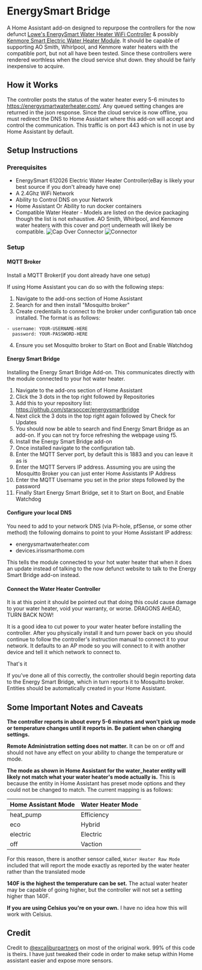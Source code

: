 # EnergySmart Bridge
A Home Assistant add-on designed to repurpose the controllers for the now defunct [Lowe's EnergySmart Water Heater WiFi Controller](https://www.lowes.com/pd/EnergySmart-Electric-Plastic-Water-Heater-Controller/50292493) & possibly [Kenmore Smart Electric Water Heater Module](https://www.sears.com/kenmore-smart-water-heater-module/p-04258000000P). It should be capable of supporting AO Smith, Whirlpool, and Kenmore water heaters with the compatible port, but not all have been tested. Since these controllers were rendered worthless when the cloud service shut down. they should be fairly inexpensive to acquire.

## How it Works
The controller posts the status of the water heater every 5-6 minutes to https://energysmartwaterheater.com/. Any queued setting changes are returned in the json response. Since the cloud service is now offline, you must redirect the DNS to Home Assistant where this add-on will accept and control the communication. This traffic is on port 443 which is not in use by Home Assistant by default.

## Setup Instructions

### Prerequisites

- EnergySmart 612026 Electric Water Heater Controller(eBay is likely your best source if you don't already have one)
- A 2.4Ghz WiFi Network
- Ability to Control DNS on your Network
- Home Assistant Or Ability to run docker containers
- Compatible Water Heater -  Models are listed on the device packaging though the list is not exhaustive. AO Smith, Whirlpool, and Kenmore water heaters with this cover and port underneath will likely be compatible.
![Cap Over Connector](https://raw.githubusercontent.com/starsoccer/energysmartbridge/master/images/connector-cap.png)
![Connector](https://raw.githubusercontent.com/starsoccer/energysmartbridge/master/images/connector.png)

### Setup

#### MQTT Broker

Install a MQTT Broker(if you dont already have one setup)

If using Home Assistant you can do so with the following steps:

1. Navigate to the add-ons section of Home Assistant
2. Search for and then install "Mosquitto broker"
3. Create credentails to connect to the broker under configuration tab once installed. The format is as follows:
```
- username: YOUR-USERNAME-HERE
  password: YOUR-PASSWORD-HERE
```
4. Ensure you set Mosquitto broker to Start on Boot and Enable Watchdog

#### Energy Smart Bridge

Installing the Energy Smart Bridge Add-on. This communicates directly with the module connected to your hot water heater.

1. Navigate to the add-ons section of Home Assistant
2. Click the 3 dots in the top right followed by Repositories
3. Add this to your repository list: https://github.com/starsoccer/energysmartbridge
4. Next click the 3 dots in the top right again followed by Check for Updates
5. You should now be able to search and find Energy Smart Bridge as an add-on. If you can not try force refreshing the webpage using f5.
6. Install the Energy Smart Bridge add-on
7. Once installed navigate to the configuration tab.
8. Enter the MQTT Server port, by default this is 1883 and you can leave it as is
9. Enter the MQTT Servers IP address. Assuming you are using the Mosquitto Broker you can just enter Home Assistants IP Address
10. Enter the MQTT Username you set in the prior steps followed by the password
11. Finally Start Energy Smart Bridge, set it to Start on Boot, and Enable Watchdog

#### Configure your local DNS

You need to add to your network DNS (via Pi-hole, pfSense, or some other method) the following domains to point to your Home Assistant IP address:

- energysmartwaterheater.com
- devices.irissmarthome.com

This tells the module connected to your hot water heater that when it does an update instead of talking to the now defunct website to talk to the Energy Smart Bridge add-on instead.

#### Connect the Water Heater Controller

It is at this point it should be pointed out that doing this could cause damage to your water heater, void your warranty, or worse. DRAGONS AHEAD, TURN BACK NOW!

It is a good idea to cut power to your water heater before installing the controller. After you physically install it and turn power back on you should continue to follow the controller's instruction manual to connect it to your network. It defaults to an AP mode so you will connect to it with another device and tell it which network to connect to.

That's it

If you've done all of this correctly, the controller should begin reporting data to the Energy Smart Bridge, which in turn reports it to Mosquitto broker. Entities should be automatically created in your Home Assistant.

## Some Important Notes and Caveats

**The controller reports in about every 5-6 minutes and won't pick up mode or temperature changes until it reports in. Be patient when changing settings.**

**Remote Administration setting does not matter.** It can be on or off and should not have any effect on your ability to change the temperature or mode.

**The mode as shown in Home Assistant for the water_heater entity will likely not match what your water heater's mode actually is.** This is because the entity in Home Assistant has preset mode options and they could not be changed to match. The current mapping is as follows:

| Home Assistant Mode  | Water Heater Mode |
| ------------- | ------------- |
| heat_pump  | Efficiency  |
| eco | Hybrid |
| electric  | Electric  |
| off  | Vaction  |

For this reason, there is another sensor called, `Water Heater Raw Mode` included that will report the mode exactly as reported by the water heater rather than the translated mode

**140F is the highest the temperature can be set.** The actual water heater may be capable of going higher, but the controller will not set a setting higher than 140F.

**If you are using Celsius you're on your own.** I have no idea how this will work with Celsius.

## Credit
Credit to [@excaliburpartners](https://github.com/excaliburpartners/EnergySmartBridge) on most of the original work. 99% of this code is theirs. I have just tweaked their code in order to make setup within Home assistant easier and expose more sensors.